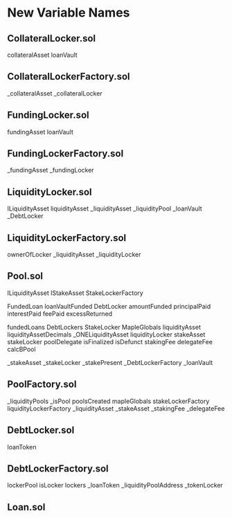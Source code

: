 # New Variable Names

## CollateralLocker.sol
collateralAsset
loanVault

## CollateralLockerFactory.sol
_collateralAsset
_collateralLocker

## FundingLocker.sol
fundingAsset
loanVault

## FundingLockerFactory.sol
_fundingAsset
_fundingLocker

## LiquidityLocker.sol
ILiquidityAsset
liquidityAsset
_liquidityAsset
_liquidityPool
_loanVault
_DebtLocker

## LiquidityLockerFactory.sol
ownerOfLocker
_liquidityAsset
_liquidityLocker

## Pool.sol
ILiquidityAsset
IStakeAsset
StakeLockerFactory

FundedLoan
    loanVaultFunded
    DebtLocker
    amountFunded
    principalPaid
    interestPaid
    feePaid
    excessReturned

fundedLoans
DebtLockers
StakeLocker
MapleGlobals
liquidityAsset
liquidityAssetDecimals
_ONELiquidityAsset
liquidityLocker
stakeAsset
stakeLocker
poolDelegate
isFinalized
isDefunct
stakingFee
delegateFee
calcBPool

_stakeAsset
_stakeLocker
_stakePresent
_DebtLockerFactory
_loanVault

## PoolFactory.sol
_liquidityPools
_isPool
poolsCreated
mapleGlobals
stakeLockerFactory
liquidityLockerFactory
_liquidityAsset
_stakeAsset
_stakingFee
_delegateFee

## DebtLocker.sol
loanToken

## DebtLockerFactory.sol
lockerPool
isLocker
lockers
_loanToken
_liquidityPoolAddress
_tokenLocker

## Loan.sol
